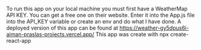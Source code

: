 To run this app on your local machine you must first have a WeatherMap API KEY. You can get a free one on their website. Enter it into the App.js file into the API_KEY variable or create an env and do what I have done.
A deployed version of this app can be found at https://weather-gy5dpus6i-aiman-praslas-projects.vercel.app/
This app was create with npx create-react-app
